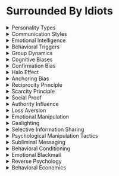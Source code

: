 

# Surrounded By Idiots
<details>
<summary>Personality Types</summary>

- Distinct patterns of thinking, feeling, and behaving that characterize individuals.

- Exploiting personality types can manipulate individuals by tailoring communication and strategies to their specific personality traits, making them more receptive to influence.

- Understanding personality types can guide manipulation efforts.

</details>

<details>
<summary>Communication Styles</summary>

- Different approaches to conveying information and interacting with others, often influenced by personality.

- Leveraging communication styles can manipulate individuals by adapting communication methods that align with their preferences, enhancing rapport and receptiveness to manipulation.

- Matching communication styles can guide manipulation strategies.

</details>

<details>
<summary>Emotional Intelligence</summary>

- The ability to perceive, understand, and manage one's emotions and the emotions of others.

- Exploiting emotional intelligence can manipulate individuals by using emotional cues and empathy to connect with them on an emotional level, making them more open to influence.

- Leveraging emotional intelligence can guide manipulation efforts.

</details>

<details>
<summary>Behavioral Triggers</summary>

- Specific actions, words, or stimuli that prompt certain behavioral responses in individuals.

- Exploiting behavioral triggers can manipulate individuals by using known triggers to influence their actions or reactions, often without their awareness.

- Recognizing and using triggers can guide manipulation strategies.

</details>

<details>
<summary>Group Dynamics</summary>

- The interactions and influence of individuals within a group, including conformity and leadership dynamics.

- Leveraging group dynamics can manipulate individuals by understanding how group pressure and leadership can affect their decisions and behavior, making them more compliant.

- Utilizing group dynamics can guide manipulation efforts.

</details>

<details>
<summary>Cognitive Biases</summary>

- Systematic patterns of deviation from rationality in judgment, often influenced by heuristics and social factors.

- Exploiting cognitive biases can manipulate individuals by presenting information or framing choices to align with their biased thinking, influencing their decisions or actions.

- Using cognitive biases can guide manipulation strategies.

</details>

<details>
<summary>Confirmation Bias</summary>

- The tendency to seek out or interpret information in a way that confirms preexisting beliefs or opinions.

- Leveraging confirmation bias can manipulate individuals by presenting information that aligns with their existing beliefs, reinforcing desired choices or actions.

- Appealing to confirmation bias can guide manipulation efforts.

</details>

<details>
<summary>Halo Effect</summary>

- The cognitive bias where a person's positive traits or actions lead to a favorable overall impression.

- Exploiting the halo effect can manipulate individuals by highlighting a single positive trait or action to influence their overall perception and decisions.

- Leveraging the halo effect can guide manipulation strategies.

</details>

<details>
<summary>Anchoring Bias</summary>

- The cognitive bias where individuals rely heavily on the first piece of information encountered when making decisions.

- Exploiting anchoring bias can manipulate individuals by introducing an initial piece of information or anchor that influences their subsequent decisions, often without their awareness.

- Setting anchors can guide manipulation efforts.

</details>

<details>
<summary>Reciprocity Principle</summary>

- The social norm that encourages individuals to respond favorably when others provide benefits or assistance.

- Leveraging the reciprocity principle can manipulate individuals by offering favors, gifts, or assistance to create a sense of obligation and influence their behavior or decisions.

- Eliciting reciprocity can guide manipulation strategies.

</details>

<details>
<summary>Scarcity Principle</summary>

- The perception that items or opportunities become more valuable when they are scarce or in high demand.

- Exploiting the scarcity principle can manipulate individuals by creating a perception of scarcity or limited availability to increase their desire for something, influencing their choices or actions.

- Creating a sense of scarcity can guide manipulation efforts.

</details>

<details>
<summary>Social Proof</summary>

- The tendency to conform to the behaviors or opinions of others in social situations.

- Leveraging social proof can manipulate individuals by showing them that others have adopted a particular behavior or opinion, making them more likely to follow suit.

- Utilizing social proof can guide manipulation strategies.

</details>

<details>
<summary>Authority Influence</summary>

- The inclination to obey or follow the instructions of perceived authorities or experts.

- Exploiting authority influence can manipulate individuals by presenting information or requests with perceived authority figures or expert endorsements to influence their compliance.

- Leveraging authority can guide manipulation efforts.

</details>

<details>
<summary>Loss Aversion</summary>

- The cognitive bias where people weigh potential losses more heavily than equivalent gains when making decisions.

- Leveraging loss aversion can manipulate individuals by emphasizing potential losses associated with not complying with the manipulator's requests, increasing their motivation to comply.

- Highlighting loss aversion can guide manipulation strategies.

</details>

<details>
<summary>Emotional Manipulation</summary>

- The use of emotions, such as guilt or fear, to influence others' thoughts, feelings, or behaviors.

- Exploiting emotional manipulation can manipulate individuals by deliberately evoking specific emotions to shape their decisions or actions, often without their awareness.

- Employing emotional manipulation can guide manipulation efforts.

</details>

<details>
<summary>Gaslighting</summary>

- A form of psychological manipulation that seeks to make someone doubt their own perceptions or reality.

- Leveraging gaslighting can manipulate individuals by causing them to question their judgment and reality, making them more susceptible to manipulation and control.

- Gaslighting techniques can guide manipulation strategies.

</details>

<details>
<summary>Selective Information Sharing</summary>

- Deliberately sharing or withholding information to control the narrative and influence others' perceptions or decisions.

- Exploiting selective information sharing can manipulate individuals by presenting a biased or incomplete view of a situation to shape their understanding and choices in a desired direction.

- Strategically sharing information can guide manipulation efforts.

</details>

<details>
<summary>Psychological Manipulation Tactics</summary>

- A range of tactics, including deception, guilt-tripping, and emotional manipulation, used to influence others' behavior or decisions.

- Leveraging psychological manipulation tactics can manipulate individuals by applying specific techniques to exploit their vulnerabilities or emotions, achieving the desired outcome.

- Applying manipulation tactics can guide manipulation strategies.

</details>

<details>
<summary>Subliminal Messaging</summary>

- The presentation of information or stimuli below the threshold of conscious awareness with the intention of influencing behavior or attitudes.

- Exploiting subliminal messaging can manipulate individuals by embedding hidden messages or cues in communication or media to influence their thoughts or actions without them realizing it.

- Using subliminal messaging can guide manipulation efforts.

</details>

<details>
<summary>Behavioral Conditioning</summary>

- The process of using rewards or punishments to shape and reinforce specific behaviors in individuals.

- Leveraging behavioral conditioning can manipulate individuals by using reinforcement or punishment to encourage or discourage certain behaviors, steering them in the desired direction.

- Applying behavioral conditioning can guide manipulation strategies.

</details>

<details>
<summary>Emotional Blackmail</summary>

- The use of threats, guilt, or emotional pressure to manipulate others into complying with one's demands.

- Exploiting emotional blackmail can manipulate individuals by creating a sense of fear, guilt, or obligation to compel them to act or make specific choices, often against their own interests.

- Employing emotional blackmail can guide manipulation efforts.

</details>

<details>
<summary>Reverse Psychology</summary>

- A technique involving the suggestion of the opposite of what is desired, with the expectation that it will lead to the desired behavior or decision.

- Leveraging reverse psychology can manipulate individuals by suggesting or encouraging the opposite of the desired outcome, leading them to act in the desired manner as a form of rebellion or defiance.

- Applying reverse psychology can guide manipulation strategies.

</details>

<details>
<summary>Behavioral Economics</summary>

- The study of how psychological factors influence economic decisions and behavior.

- Exploiting behavioral economics can manipulate individuals by using insights from this field to design choice architectures that influence decisions in a specific way, often without individuals realizing the manipulation.

- Leveraging behavioral economics can guide manipulation efforts.

</details>

